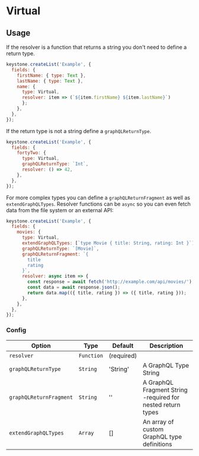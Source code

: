 <!--[meta]
section: api
subSection: field-types
title: Virtual
[meta]-->

# Virtual

## Usage

If the resolver is a function that returns a string you don't need to define a return type.

```js
keystone.createList('Example', {
  fields: {
    firstName: { type: Text },
    lastName: { type: Text },
    name: {
      type: Virtual,
      resolver: item => (`${item.firstName} ${item.lastName}`)
      };
    },
  },
});
```

If the return type is not a string define a `graphQLReturnType`.

```js
keystone.createList('Example', {
  fields: {
    fortyTwo: {
      type: Virtual,
      graphQLReturnType: `Int`,
      resolver: () => 42,
    },
  },
});
```

For more complex types you can define a `graphQLReturnFragment` as well as `extendGraphQLTypes`. Resolver functions can be `async` so you can even fetch data from the file system or an external API:

```js
keystone.createList('Example', {
  fields: {
    movies: {
      type: Virtual,
      extendGraphQLTypes: [`type Movie { title: String, rating: Int }`],
      graphQLReturnType: `[Movie]`,
      graphQLReturnFragment: `{
        title
        rating
      }`,
      resolver: async item => {
        const response = await fetch('http://example.com/api/movies/');
        const data = await response.json();
        return data.map(({ title, rating }) => ({ title, rating }));
      },
    },
  },
});
```

### Config

| Option                  | Type       | Default    | Description                                                 |
| ----------------------- | ---------- | ---------- | ----------------------------------------------------------- |
| `resolver`              | `Function` | (required) |                                                             |
| `graphQLReturnType`     | `String`   | 'String'   | A GraphQL Type String                                       |
| `graphQLReturnFragment` | `String`   | ''         | A GraphQL Fragment String -required for nested return types |
| `extendGraphQLTypes`    | `Array`    | []         | An array of custom GraphQL type definitions                 |

